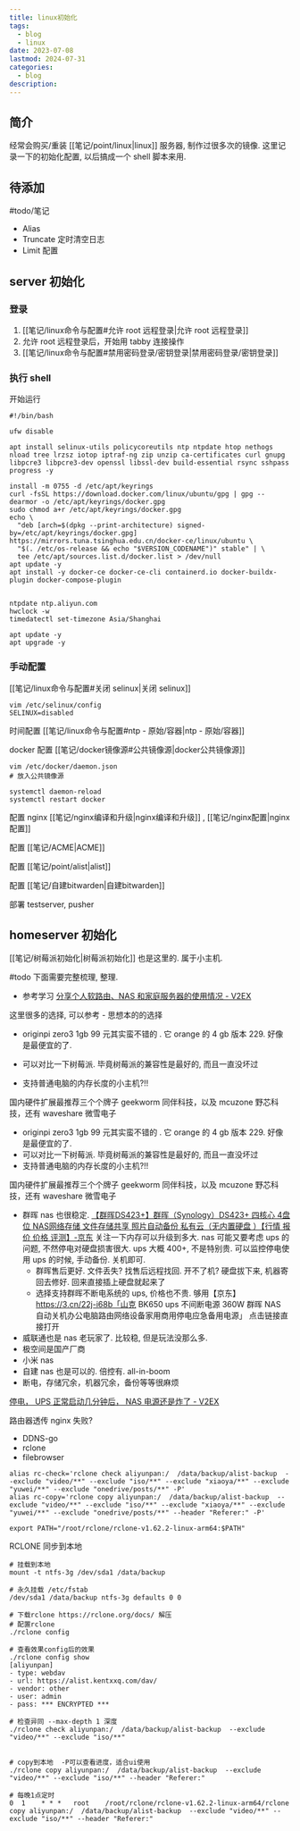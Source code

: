```yaml
---
title: linux初始化
tags:
  - blog
  - linux
date: 2023-07-08
lastmod: 2024-07-31
categories:
  - blog
description: 
---
```


## 简介

经常会购买/重装 [[笔记/point/linux|linux]] 服务器, 制作过很多次的镜像. 这里记录一下的初始化配置, 以后搞成一个 shell 脚本来用.

## 待添加

#todo/笔记

- Alias
- Truncate 定时清空日志
- Limit 配置

## server 初始化

### 登录

1. [[笔记/linux命令与配置#允许 root 远程登录|允许 root 远程登录]]
2. 允许 root 远程登录后，开始用 tabby 连接操作
3. [[笔记/linux命令与配置#禁用密码登录/密钥登录|禁用密码登录/密钥登录]]

### 执行 shell

开始运行

```shell
#!/bin/bash

ufw disable

apt install selinux-utils policycoreutils ntp ntpdate htop nethogs nload tree lrzsz iotop iptraf-ng zip unzip ca-certificates curl gnupg libpcre3 libpcre3-dev openssl libssl-dev build-essential rsync sshpass progress -y

install -m 0755 -d /etc/apt/keyrings
curl -fsSL https://download.docker.com/linux/ubuntu/gpg | gpg --dearmor -o /etc/apt/keyrings/docker.gpg
sudo chmod a+r /etc/apt/keyrings/docker.gpg
echo \
  "deb [arch=$(dpkg --print-architecture) signed-by=/etc/apt/keyrings/docker.gpg] https://mirrors.tuna.tsinghua.edu.cn/docker-ce/linux/ubuntu \
  "$(. /etc/os-release && echo "$VERSION_CODENAME")" stable" | \
  tee /etc/apt/sources.list.d/docker.list > /dev/null
apt update -y
apt install -y docker-ce docker-ce-cli containerd.io docker-buildx-plugin docker-compose-plugin


ntpdate ntp.aliyun.com
hwclock -w
timedatectl set-timezone Asia/Shanghai

apt update -y
apt upgrade -y
```

### 手动配置

[[笔记/linux命令与配置#关闭 selinux|关闭 selinux]]

```shell
vim /etc/selinux/config
SELINUX=disabled
```

时间配置 [[笔记/linux命令与配置#ntp - 原始/容器|ntp - 原始/容器]]

docker 配置 [[笔记/docker镜像源#公共镜像源|docker公共镜像源]]

```shell
vim /etc/docker/daemon.json
# 放入公共镜像源

systemctl daemon-reload
systemctl restart docker
```

配置 nginx [[笔记/nginx编译和升级|nginx编译和升级]] , [[笔记/nginx配置|nginx配置]]

配置 [[笔记/ACME|ACME]]

配置 [[笔记/point/alist|alist]]

配置 [[笔记/自建bitwarden|自建bitwarden]]

部署 testserver, pusher

## homeserver 初始化

[[笔记/树莓派初始化|树莓派初始化]] 也是这里的. 属于小主机.

#todo 下面需要完整梳理, 整理.

- 参考学习 [分享个人软路由、NAS 和家庭服务器的使用情况 - V2EX](https://www.v2ex.com/t/1061012)

这里很多的选择, 可以参考 - 思想本的的选择

- originpi zero3 1gb 99 元其实蛮不错的 . 它 orange 的 4 gb 版本 229. 好像是最便宜的了.
- 可以对比一下树莓派. 毕竟树莓派的兼容性是最好的, 而且一直没坏过

- 支持普通电脑的内存长度的小主机?!!

国内硬件扩展最推荐三个个牌子 geekworm 同伴科技，以及 mcuzone 野芯科技，还有 waveshare 微雪电子

- originpi zero3 1gb 99 元其实蛮不错的 . 它 orange 的 4 gb 版本 229. 好像是最便宜的了.
- 可以对比一下树莓派. 毕竟树莓派的兼容性是最好的, 而且一直没坏过
- 支持普通电脑的内存长度的小主机?!!

国内硬件扩展最推荐三个个牌子 geekworm 同伴科技，以及 mcuzone 野芯科技，还有 waveshare 微雪电子

- 群晖 nas 也很稳定. [【群晖DS423+】群晖（Synology）DS423+ 四核心 4盘位 NAS网络存储 文件存储共享 照片自动备份 私有云（无内置硬盘 ）【行情 报价 价格 评测】-京东](https://item.jd.com/100047343428.html) 关注一下内存可以升级到多大. nas 可能又要考虑 ups 的问题, 不然停电对硬盘损害很大. ups 大概 400+, 不是特别贵. 可以监控停电使用 ups 的时候, 手动备份. 关机即可.
    - 群晖售后更好. 文件丢失? 找售后远程找回. 开不了机? 硬盘拔下来, 机器寄回去修好. 回来直接插上硬盘就起来了
    - 选择支持群晖不断电系统的 ups, 价格也不贵. 够用【京东】 https://3.cn/22j-i68b「山克 BK650 ups 不间断电源 360W 群晖 NAS 自动关机办公电脑路由网络设备家用商用停电应急备用电源」
点击链接直接打开
- 威联通也是 nas 老玩家了. 比较稳, 但是玩法没那么多.
- 极空间是国产厂商
- 小米 nas
- 自建 nas 也是可以的. 倍控有. all-in-boom
- 断电，存储冗余，机器冗余，备份等等很麻烦

[停电， UPS 正常启动几分钟后， NAS 电源还是炸了 - V2EX](https://www.v2ex.com/t/1061996)

路由器透传 nginx 失败?

- DDNS-go
- rclone
- filebrowser

```shell
alias rc-check='rclone check aliyunpan:/  /data/backup/alist-backup  --exclude "video/**" --exclude "iso/**" --exclude "xiaoya/**" --exclude "yuwei/**" --exclude "onedrive/posts/**" -P'
alias rc-copy='rclone copy aliyunpan:/  /data/backup/alist-backup  --exclude "video/**" --exclude "iso/**" --exclude "xiaoya/**" --exclude "yuwei/**" --exclude "onedrive/posts/**" --header "Referer:" -P'

export PATH="/root/rclone/rclone-v1.62.2-linux-arm64:$PATH"
```

RCLONE 同步到本地

```shell
# 挂载到本地
mount -t ntfs-3g /dev/sda1 /data/backup

# 永久挂载 /etc/fstab
/dev/sda1 /data/backup ntfs-3g defaults 0 0

# 下载rclone https://rclone.org/docs/ 解压
# 配置rclone
./rclone config 

# 查看效果config后的效果
./rclone config show
[aliyunpan]
- type: webdav
- url: https://alist.kentxxq.com/dav/
- vendor: other
- user: admin
- pass: *** ENCRYPTED ***

# 检查异同 --max-depth 1 深度
./rclone check aliyunpan:/  /data/backup/alist-backup  --exclude "video/**" --exclude "iso/**"


# copy到本地  -P可以查看进度，适合ui使用
./rclone copy aliyunpan:/  /data/backup/alist-backup  --exclude "video/**" --exclude "iso/**" --header "Referer:" 

# 每晚1点定时
0  1    * * *   root    /root/rclone/rclone-v1.62.2-linux-arm64/rclone copy aliyunpan:/  /data/backup/alist-backup  --exclude "video/**" --exclude "iso/**" --header "Referer:"
```
